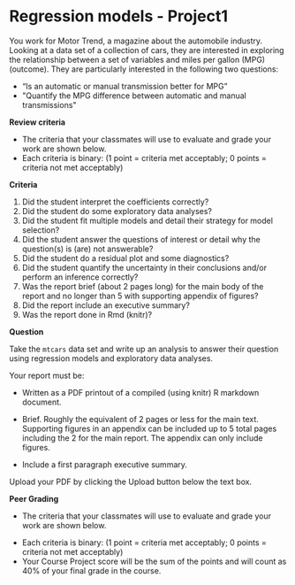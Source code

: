 # Regression models - Project1

You work for Motor Trend, a magazine about the automobile industry. Looking at a data set of a collection of cars, they are interested in exploring the relationship between a set of variables and miles per gallon (MPG) (outcome). They are particularly interested in the following two questions:

* “Is an automatic or manual transmission better for MPG”
* "Quantify the MPG difference between automatic and manual transmissions"

**Review criteria** 

* The criteria that your classmates will use to evaluate and grade your work are shown below.
* Each criteria is binary: (1 point = criteria met acceptably; 0 points = criteria not met acceptably)

**Criteria**

1. Did the student interpret the coefficients correctly?
2. Did the student do some exploratory data analyses?
3. Did the student fit multiple models and detail their strategy for model selection?
4. Did the student answer the questions of interest or detail why the question(s) is (are) not answerable?
5. Did the student do a residual plot and some diagnostics?
6. Did the student quantify the uncertainty in their conclusions and/or perform an inference correctly?
7. Was the report brief (about 2 pages long) for the main body of the report and no longer than 5 with supporting appendix of figures?
8. Did the report include an executive summary?
9. Was the report done in Rmd (knitr)?

**Question**

Take the `mtcars` data set and write up an analysis to answer their question using regression models and exploratory data analyses.

Your report must be:

* Written as a PDF printout of a compiled (using knitr) R markdown document.

* Brief. Roughly the equivalent of 2 pages or less for the main text. Supporting figures in an appendix can be included up to 5 total pages including the 2 for the main report. The appendix can only include figures.

* Include a first paragraph executive summary.

Upload your PDF by clicking the Upload button below the text box.

**Peer Grading**

+ The criteria that your classmates will use to evaluate and grade your work are shown below.
* Each criteria is binary: (1 point = criteria met acceptably; 0 points = criteria not met acceptably)
* Your Course Project score will be the sum of the points and will count as 40% of your final grade in the course.
